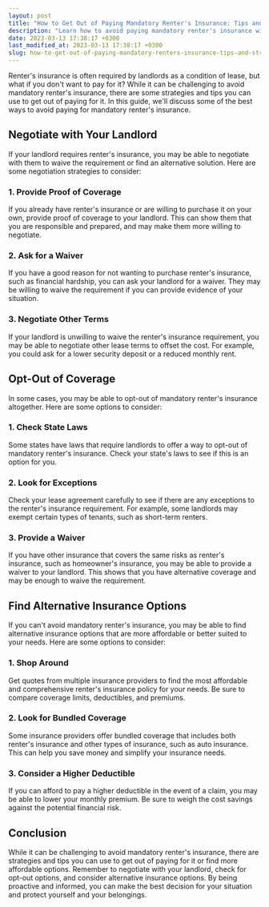 ```yaml
---
layout: post
title: "How to Get Out of Paying Mandatory Renter's Insurance: Tips and Strategies"
description: "Learn how to avoid paying mandatory renter's insurance with these tips and strategies. We'll discuss ways to negotiate with landlords, opt-out of coverage, and find alternative insurance options."
date: 2023-03-13 17:38:17 +0300last_modified_at: 2023-03-13 17:38:17 +0300
slug: how-to-get-out-of-paying-mandatory-renters-insurance-tips-and-strategies
---
```



Renter's insurance is often required by landlords as a condition of lease, but what if you don't want to pay for it? While it can be challenging to avoid mandatory renter's insurance, there are some strategies and tips you can use to get out of paying for it. In this guide, we'll discuss some of the best ways to avoid paying for mandatory renter's insurance.

## Negotiate with Your Landlord

If your landlord requires renter's insurance, you may be able to negotiate with them to waive the requirement or find an alternative solution. Here are some negotiation strategies to consider:

### 1. Provide Proof of Coverage

If you already have renter's insurance or are willing to purchase it on your own, provide proof of coverage to your landlord. This can show them that you are responsible and prepared, and may make them more willing to negotiate.

### 2. Ask for a Waiver

If you have a good reason for not wanting to purchase renter's insurance, such as financial hardship, you can ask your landlord for a waiver. They may be willing to waive the requirement if you can provide evidence of your situation.

### 3. Negotiate Other Terms

If your landlord is unwilling to waive the renter's insurance requirement, you may be able to negotiate other lease terms to offset the cost. For example, you could ask for a lower security deposit or a reduced monthly rent.

## Opt-Out of Coverage

In some cases, you may be able to opt-out of mandatory renter's insurance altogether. Here are some options to consider:

### 1. Check State Laws

Some states have laws that require landlords to offer a way to opt-out of mandatory renter's insurance. Check your state's laws to see if this is an option for you.

### 2. Look for Exceptions

Check your lease agreement carefully to see if there are any exceptions to the renter's insurance requirement. For example, some landlords may exempt certain types of tenants, such as short-term renters.

### 3. Provide a Waiver

If you have other insurance that covers the same risks as renter's insurance, such as homeowner's insurance, you may be able to provide a waiver to your landlord. This shows that you have alternative coverage and may be enough to waive the requirement.

## Find Alternative Insurance Options

If you can't avoid mandatory renter's insurance, you may be able to find alternative insurance options that are more affordable or better suited to your needs. Here are some options to consider:

### 1. Shop Around

Get quotes from multiple insurance providers to find the most affordable and comprehensive renter's insurance policy for your needs. Be sure to compare coverage limits, deductibles, and premiums.

### 2. Look for Bundled Coverage

Some insurance providers offer bundled coverage that includes both renter's insurance and other types of insurance, such as auto insurance. This can help you save money and simplify your insurance needs.

### 3. Consider a Higher Deductible

If you can afford to pay a higher deductible in the event of a claim, you may be able to lower your monthly premium. Be sure to weigh the cost savings against the potential financial risk.

## Conclusion

While it can be challenging to avoid mandatory renter's insurance, there are strategies and tips you can use to get out of paying for it or find more affordable options. Remember to negotiate with your landlord, check for opt-out options, and consider alternative insurance options. By being proactive and informed, you can make the best decision for your situation and protect yourself and your belongings.
